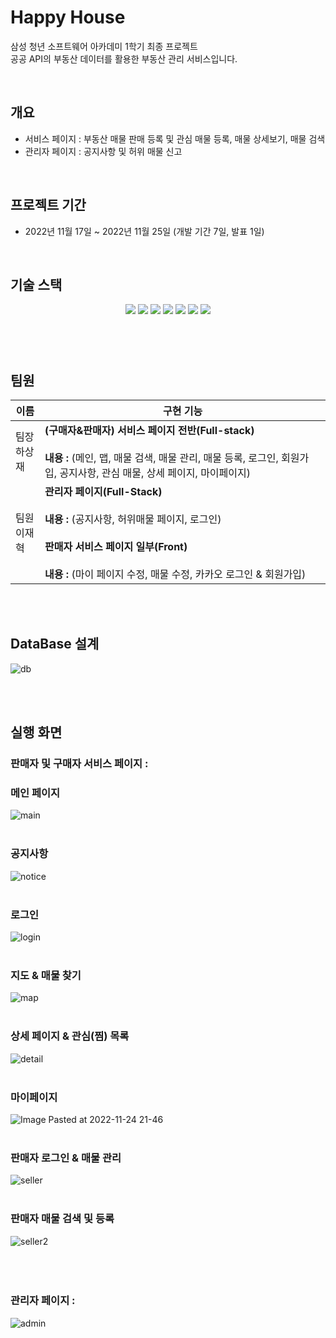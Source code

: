 # Happy House

삼성 청년 소프트웨어 아카데미 1학기 최종 프로젝트<br>
공공 API의 부동산 데이터를 활용한 부동산 관리 서비스입니다.

<br>

## **개요**

- 서비스 페이지 : 부동산 매물 판매 등록 및 관심 매물 등록, 매물 상세보기, 매물 검색
- 관리자 페이지 : 공지사항 및 허위 매물 신고 

<br>

## 프로젝트 기간

- 2022년 11월 17일 ~ 2022년 11월 25일 (개발 기간 7일, 발표 1일)

<br>

## 기술 스택

<p align="center">
  <img src="https://img.shields.io/badge/API-Kakao_Map-red?style=flat"> 
  <img src="https://img.shields.io/badge/Library-vue_Bootstrap-563D7C?style=flat&logo=bootstrap&logoColor=white"> 
  <img src="https://img.shields.io/badge/Language-Java-007396?style=flat&logo=java&logoColor=white"> 
  <img src="https://img.shields.io/badge/Language-JavaScript-F7DF1E?style=flat&logo=javascript&logoColor=white"> 
  <img src="https://img.shields.io/badge/Database-MySql-F80000?style=flat&logo=mysql&logoColor=white"> 
  <img src="https://img.shields.io/badge/Framework-Vue-D22128?style=flat&logo=vue.js&logoColor=white"> 
  <img src="https://img.shields.io/badge/Framework-SpringFramework-6DB33F?style=flat&logo=spring&logoColor=white">

</p>

###### <br><br>

## 팀원

<table>
  <thead>
    <tr>
      <th>이름</th>
      <th>구현 기능</th>
    </tr>
  </thead>
  <tbody>
    <tr>
      <td>팀장<br>하상재</td>
      <td><b>(구매자&판매자) 서비스 페이지 전반(Full-stack)</b><br><br><b>내용 : </b>(메인, 맵, 매물 검색, 매물 관리, 매물 등록, 로그인, 회원가입, 공지사항, 관심 매물, 상세 페이지, 마이페이지)</td>
    </tr>
    <tr>
      <td>팀원<br>이재혁</td>
      <td><b>관리자 페이지(Full-Stack)</b><br><br><b>내용 : </b>(공지사항, 허위매물 페이지, 로그인)<br><br><b>판매자 서비스 페이지 일부(Front)</b><br><br><b>내용 : </b>(마이 페이지 수정, 매물 수정, 카카오 로그인 & 회원가입)</td>
    </tr>
  </tbody>
</table>

<br><br>

## **DataBase 설계**

![db](https://user-images.githubusercontent.com/62275698/204692217-9cfaab15-4646-4211-92c9-efe05621e60c.png)

<br><br>

## 실행 화면

### 판매자 및 구매자 서비스 페이지 :

### 메인 페이지
![main](https://user-images.githubusercontent.com/62275698/204698561-a3c674bf-61e5-403e-8442-7f601776c6e1.gif)<br><br>

### 공지사항
![notice](https://user-images.githubusercontent.com/62275698/204702175-4b3b5cab-7cbc-45b4-a63f-4a9800c22b65.gif)<br><br>

### 로그인 
![login](https://user-images.githubusercontent.com/62275698/204698830-d8037b28-c647-4687-a16d-fa14a6bf2e70.gif)<br><br>

### 지도 & 매물 찾기
![map](https://user-images.githubusercontent.com/62275698/204699030-e46b3bb5-b8c6-4899-b7aa-4af0260e39b5.gif)<br><br>

### 상세 페이지 & 관심(찜) 목록
![detail](https://user-images.githubusercontent.com/62275698/204700408-d49ae59e-52dc-49b7-90cd-cbe1e8c8be36.gif)<br><br>

### 마이페이지
![Image Pasted at 2022-11-24 21-46](https://user-images.githubusercontent.com/62275698/204700635-a69bf645-a6f7-480b-af1c-bc072d4d7348.png)<br><br>

### 판매자 로그인 & 매물 관리
![seller](https://user-images.githubusercontent.com/62275698/204702033-e31a3cf3-b0f6-4ebe-be2b-d7f57c8bc829.gif)<br><br>

### 판매자 매물 검색 및 등록
![seller2](https://user-images.githubusercontent.com/62275698/204702090-2563315e-4330-45f1-9797-f3037994434f.gif)<br><br><br><br>

### 관리자 페이지 :
![admin](https://user-images.githubusercontent.com/62275698/204703526-4117ab1d-0bac-404b-8fad-fcb5cafcbc1b.gif)
